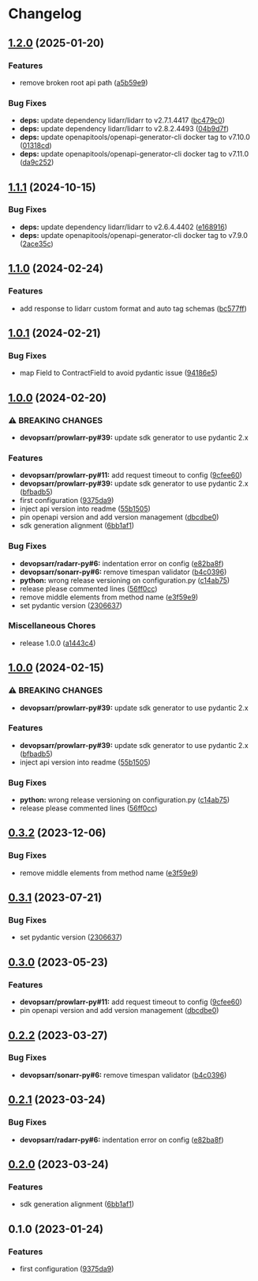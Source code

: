 # Changelog

## [1.2.0](https://github.com/devopsarr/lidarr-py/compare/v1.1.1...v1.2.0) (2025-01-20)


### Features

* remove broken root api path ([a5b59e9](https://github.com/devopsarr/lidarr-py/commit/a5b59e9bad9afbf00cf468a345438365dfee4969))


### Bug Fixes

* **deps:** update dependency lidarr/lidarr to v2.7.1.4417 ([bc479c0](https://github.com/devopsarr/lidarr-py/commit/bc479c078e889e9d468ce2976d1a7b1ce98e4a28))
* **deps:** update dependency lidarr/lidarr to v2.8.2.4493 ([04b9d7f](https://github.com/devopsarr/lidarr-py/commit/04b9d7f95d457a2840857a3b47bb691330fe89d0))
* **deps:** update openapitools/openapi-generator-cli docker tag to v7.10.0 ([01318cd](https://github.com/devopsarr/lidarr-py/commit/01318cd3345556db5f85435ef595b2e6976c9d4d))
* **deps:** update openapitools/openapi-generator-cli docker tag to v7.11.0 ([da9c252](https://github.com/devopsarr/lidarr-py/commit/da9c2528612377752c3ab2de2c3ed4ed1379f49c))

## [1.1.1](https://github.com/devopsarr/lidarr-py/compare/v1.1.0...v1.1.1) (2024-10-15)


### Bug Fixes

* **deps:** update dependency lidarr/lidarr to v2.6.4.4402 ([e168916](https://github.com/devopsarr/lidarr-py/commit/e1689161274b803f7264b6721a42757f6908c1d7))
* **deps:** update openapitools/openapi-generator-cli docker tag to v7.9.0 ([2ace35c](https://github.com/devopsarr/lidarr-py/commit/2ace35ce5fdf4f1184e9c08820787b335b11c23a))

## [1.1.0](https://github.com/devopsarr/lidarr-py/compare/v1.0.1...v1.1.0) (2024-02-24)


### Features

* add response to lidarr custom format and auto tag schemas ([bc577ff](https://github.com/devopsarr/lidarr-py/commit/bc577ff69ce44baa909a62b6b7e3b07abbbc000d))

## [1.0.1](https://github.com/devopsarr/lidarr-py/compare/v1.0.0...v1.0.1) (2024-02-21)


### Bug Fixes

* map Field to ContractField to avoid pydantic issue ([94186e5](https://github.com/devopsarr/lidarr-py/commit/94186e5f6ff0ec3decc13a4114927dab78903d08))

## [1.0.0](https://github.com/devopsarr/lidarr-py/compare/v1.0.0...v1.0.0) (2024-02-20)


### ⚠ BREAKING CHANGES

* **devopsarr/prowlarr-py#39:** update sdk generator to use pydantic 2.x

### Features

* **devopsarr/prowlarr-py#11:** add request timeout to config ([9cfee60](https://github.com/devopsarr/lidarr-py/commit/9cfee60dd06d4d4c520f8db0c17014f1fc080a7c))
* **devopsarr/prowlarr-py#39:** update sdk generator to use pydantic 2.x ([bfbadb5](https://github.com/devopsarr/lidarr-py/commit/bfbadb533d4204a252f5cde0b6fdc3beb0ab3ce3))
* first configuration ([9375da9](https://github.com/devopsarr/lidarr-py/commit/9375da9628dd69968e34f4fa430f077805d0230a))
* inject api version into readme ([55b1505](https://github.com/devopsarr/lidarr-py/commit/55b150591f9b1a5a0f280f6df06d1f996054b717))
* pin openapi version and add version management ([dbcdbe0](https://github.com/devopsarr/lidarr-py/commit/dbcdbe05994b37bd288805d3e1653b02d3925cda))
* sdk generation alignment ([6bb1af1](https://github.com/devopsarr/lidarr-py/commit/6bb1af1589bb8cf625fca37d33b2a9ae62d98df2))


### Bug Fixes

* **devopsarr/radarr-py#6:** indentation error on config ([e82ba8f](https://github.com/devopsarr/lidarr-py/commit/e82ba8fe87c66e27aae261676747eb701ad6c851))
* **devopsarr/sonarr-py#6:** remove timespan validator ([b4c0396](https://github.com/devopsarr/lidarr-py/commit/b4c03962b24e2b10a233f2e0347631b64afaf208))
* **python:** wrong release versioning on configuration.py ([c14ab75](https://github.com/devopsarr/lidarr-py/commit/c14ab75033b6286cdc2d2add49ed5b36d40290ac))
* release please commented lines ([56ff0cc](https://github.com/devopsarr/lidarr-py/commit/56ff0cc5b7e2c54b7fa4b202d8924e7658134dad))
* remove middle elements from method name ([e3f59e9](https://github.com/devopsarr/lidarr-py/commit/e3f59e99d71c1b80980869036ef6ff9d0984f502))
* set pydantic version ([2306637](https://github.com/devopsarr/lidarr-py/commit/2306637b89faadfcdf666f20c932774d86cba7c5))


### Miscellaneous Chores

* release 1.0.0 ([a1443c4](https://github.com/devopsarr/lidarr-py/commit/a1443c4b1d7702f951775e2c1d0971734631d95d))

## [1.0.0](https://github.com/devopsarr/lidarr-py/compare/v0.3.2...v1.0.0) (2024-02-15)


### ⚠ BREAKING CHANGES

* **devopsarr/prowlarr-py#39:** update sdk generator to use pydantic 2.x

### Features

* **devopsarr/prowlarr-py#39:** update sdk generator to use pydantic 2.x ([bfbadb5](https://github.com/devopsarr/lidarr-py/commit/bfbadb533d4204a252f5cde0b6fdc3beb0ab3ce3))
* inject api version into readme ([55b1505](https://github.com/devopsarr/lidarr-py/commit/55b150591f9b1a5a0f280f6df06d1f996054b717))


### Bug Fixes

* **python:** wrong release versioning on configuration.py ([c14ab75](https://github.com/devopsarr/lidarr-py/commit/c14ab75033b6286cdc2d2add49ed5b36d40290ac))
* release please commented lines ([56ff0cc](https://github.com/devopsarr/lidarr-py/commit/56ff0cc5b7e2c54b7fa4b202d8924e7658134dad))

## [0.3.2](https://github.com/devopsarr/lidarr-py/compare/v0.3.1...v0.3.2) (2023-12-06)


### Bug Fixes

* remove middle elements from method name ([e3f59e9](https://github.com/devopsarr/lidarr-py/commit/e3f59e99d71c1b80980869036ef6ff9d0984f502))

## [0.3.1](https://github.com/devopsarr/lidarr-py/compare/v0.3.0...v0.3.1) (2023-07-21)


### Bug Fixes

* set pydantic version ([2306637](https://github.com/devopsarr/lidarr-py/commit/2306637b89faadfcdf666f20c932774d86cba7c5))

## [0.3.0](https://github.com/devopsarr/lidarr-py/compare/v0.2.2...v0.3.0) (2023-05-23)


### Features

* **devopsarr/prowlarr-py#11:** add request timeout to config ([9cfee60](https://github.com/devopsarr/lidarr-py/commit/9cfee60dd06d4d4c520f8db0c17014f1fc080a7c))
* pin openapi version and add version management ([dbcdbe0](https://github.com/devopsarr/lidarr-py/commit/dbcdbe05994b37bd288805d3e1653b02d3925cda))

## [0.2.2](https://github.com/devopsarr/lidarr-py/compare/v0.2.1...v0.2.2) (2023-03-27)


### Bug Fixes

* **devopsarr/sonarr-py#6:** remove timespan validator ([b4c0396](https://github.com/devopsarr/lidarr-py/commit/b4c03962b24e2b10a233f2e0347631b64afaf208))

## [0.2.1](https://github.com/devopsarr/lidarr-py/compare/v0.2.0...v0.2.1) (2023-03-24)


### Bug Fixes

* **devopsarr/radarr-py#6:** indentation error on config ([e82ba8f](https://github.com/devopsarr/lidarr-py/commit/e82ba8fe87c66e27aae261676747eb701ad6c851))

## [0.2.0](https://github.com/devopsarr/lidarr-py/compare/v0.1.0...v0.2.0) (2023-03-24)


### Features

* sdk generation alignment ([6bb1af1](https://github.com/devopsarr/lidarr-py/commit/6bb1af1589bb8cf625fca37d33b2a9ae62d98df2))

## 0.1.0 (2023-01-24)


### Features

* first configuration ([9375da9](https://github.com/devopsarr/lidarr-py/commit/9375da9628dd69968e34f4fa430f077805d0230a))
